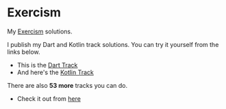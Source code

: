 # Exercism
My [Exercism](https://exercism.org) solutions.

I publish my Dart and Kotlin track solutions. You can try it yourself from the links below.
* This is the [Dart Track](https://exercism.org/tracks/dart)
* And here's the [Kotlin Track](https://exercism.org/tracks/kotlin)

There are also **53 more** tracks you can do.
* Check it out from [here](https://exercism.org/tracks)


